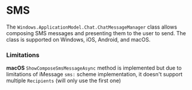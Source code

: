 # SMS

The `Windows.ApplicationModel.Chat.ChatMessageManager` class allows composing SMS messages and presenting them to the user to send. The class is supported on Windows, iOS, Android, and macOS.

### Limitations

**macOS**
`ShowComposeSmsMessageAsync` method is implemented but due to limitations of iMessage `sms:` scheme implementation, it doesn't support multiple `Recipients` (will only use the first one)
